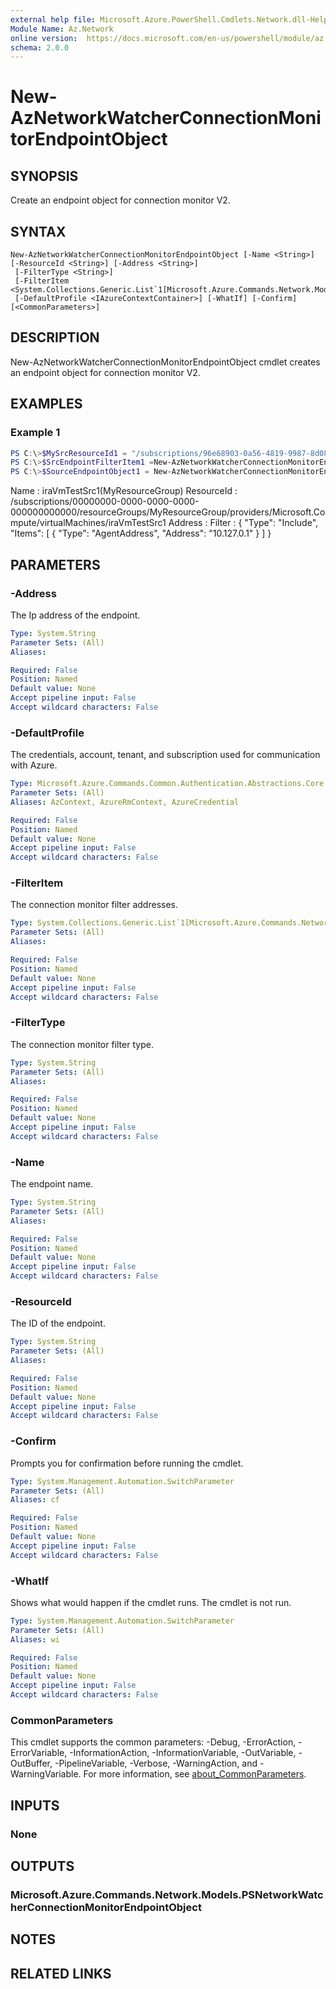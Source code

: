 ```yaml
---
external help file: Microsoft.Azure.PowerShell.Cmdlets.Network.dll-Help.xml
Module Name: Az.Network
online version:  https://docs.microsoft.com/en-us/powershell/module/az.network/new-aznetworkwatcherconnectionmonitorendpointobject
schema: 2.0.0
---
```


# New-AzNetworkWatcherConnectionMonitorEndpointObject

## SYNOPSIS
Create an endpoint object for connection monitor V2.

## SYNTAX

```
New-AzNetworkWatcherConnectionMonitorEndpointObject [-Name <String>] [-ResourceId <String>] [-Address <String>]
 [-FilterType <String>]
 [-FilterItem <System.Collections.Generic.List`1[Microsoft.Azure.Commands.Network.Models.PSConnectionMonitorEndpointFilterItem]>]
 [-DefaultProfile <IAzureContextContainer>] [-WhatIf] [-Confirm] [<CommonParameters>]
```

## DESCRIPTION
New-AzNetworkWatcherConnectionMonitorEndpointObject cmdlet creates an endpoint object for connection monitor V2.

## EXAMPLES

### Example 1
```powershell
PS C:\>$MySrcResourceId1 = "/subscriptions/96e68903-0a56-4819-9987-8d08ad6a1f99/resourceGroups/MyResourceGroup/providers/Microsoft.Compute/virtualMachines/iraVmTestSrc1"
PS C:\>$SrcEndpointFilterItem1 =New-AzNetworkWatcherConnectionMonitorEndpointFilterItemObject -Type "AgentAddress" -Address "10.127.0.1"
PS C:\>$SourceEndpointObject1 = New-AzNetworkWatcherConnectionMonitorEndPointObject -ResourceId $MySrcResourceId1 -FilterType Include -FilterItem $SrcEndpointFilterItem1
```

Name       : iraVmTestSrc1(MyResourceGroup)
ResourceId : /subscriptions/00000000-0000-0000-0000-000000000000/resourceGroups/MyResourceGroup/providers/Microsoft.Compute/virtualMachines/iraVmTestSrc1
Address    :
Filter     : {
               "Type": "Include",
               "Items": [
                 {
                   "Type": "AgentAddress",
                   "Address": "10.127.0.1"
                 }
               ]
             }

## PARAMETERS

### -Address
The Ip address of the endpoint.

```yaml
Type: System.String
Parameter Sets: (All)
Aliases:

Required: False
Position: Named
Default value: None
Accept pipeline input: False
Accept wildcard characters: False
```

### -DefaultProfile
The credentials, account, tenant, and subscription used for communication with Azure.

```yaml
Type: Microsoft.Azure.Commands.Common.Authentication.Abstractions.Core.IAzureContextContainer
Parameter Sets: (All)
Aliases: AzContext, AzureRmContext, AzureCredential

Required: False
Position: Named
Default value: None
Accept pipeline input: False
Accept wildcard characters: False
```

### -FilterItem
The connection monitor filter addresses.

```yaml
Type: System.Collections.Generic.List`1[Microsoft.Azure.Commands.Network.Models.PSConnectionMonitorEndpointFilterItem]
Parameter Sets: (All)
Aliases:

Required: False
Position: Named
Default value: None
Accept pipeline input: False
Accept wildcard characters: False
```

### -FilterType
The connection monitor filter type.

```yaml
Type: System.String
Parameter Sets: (All)
Aliases:

Required: False
Position: Named
Default value: None
Accept pipeline input: False
Accept wildcard characters: False
```

### -Name
The endpoint name.

```yaml
Type: System.String
Parameter Sets: (All)
Aliases:

Required: False
Position: Named
Default value: None
Accept pipeline input: False
Accept wildcard characters: False
```

### -ResourceId
The ID of the endpoint.

```yaml
Type: System.String
Parameter Sets: (All)
Aliases:

Required: False
Position: Named
Default value: None
Accept pipeline input: False
Accept wildcard characters: False
```

### -Confirm
Prompts you for confirmation before running the cmdlet.

```yaml
Type: System.Management.Automation.SwitchParameter
Parameter Sets: (All)
Aliases: cf

Required: False
Position: Named
Default value: None
Accept pipeline input: False
Accept wildcard characters: False
```

### -WhatIf
Shows what would happen if the cmdlet runs.
The cmdlet is not run.

```yaml
Type: System.Management.Automation.SwitchParameter
Parameter Sets: (All)
Aliases: wi

Required: False
Position: Named
Default value: None
Accept pipeline input: False
Accept wildcard characters: False
```

### CommonParameters
This cmdlet supports the common parameters: -Debug, -ErrorAction, -ErrorVariable, -InformationAction, -InformationVariable, -OutVariable, -OutBuffer, -PipelineVariable, -Verbose, -WarningAction, and -WarningVariable. For more information, see [about_CommonParameters](http://go.microsoft.com/fwlink/?LinkID=113216).

## INPUTS

### None

## OUTPUTS

### Microsoft.Azure.Commands.Network.Models.PSNetworkWatcherConnectionMonitorEndpointObject

## NOTES

## RELATED LINKS

